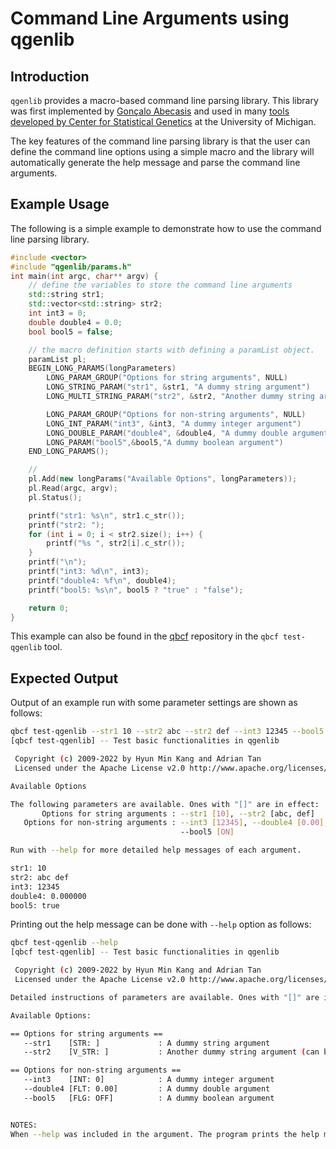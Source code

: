 # Command Line Arguments using qgenlib

## Introduction

`qgenlib` provides a macro-based command line parsing library. 
This library was first implemented by [Gonçalo Abecasis](https://en.wikipedia.org/wiki/Gon%C3%A7alo_Abecasis) and used in many [tools developed by Center for Statistical Genetics](https://github.com/statgen/libStatGen) at the 
University of Michigan. 

The key features of the command line parsing library is that the user can define the command line options using a simple macro and the library will automatically generate the help message and parse the command line arguments.

## Example Usage

The following is a simple example to demonstrate how to use the command line parsing library.

```cpp
#include <vector>
#include "qgenlib/params.h"
int main(int argc, char** argv) {
    // define the variables to store the command line arguments
    std::string str1;
    std::vector<std::string> str2;
    int int3 = 0;
    double double4 = 0.0;
    bool bool5 = false;

    // the macro definition starts with defining a paramList object.
    paramList pl;
    BEGIN_LONG_PARAMS(longParameters)
        LONG_PARAM_GROUP("Options for string arguments", NULL)
        LONG_STRING_PARAM("str1", &str1, "A dummy string argument")
        LONG_MULTI_STRING_PARAM("str2", &str2, "Another dummy string argument (can be specified multiple times)")

        LONG_PARAM_GROUP("Options for non-string arguments", NULL)
        LONG_INT_PARAM("int3", &int3, "A dummy integer argument")    
        LONG_DOUBLE_PARAM("double4", &double4, "A dummy double argument")
        LONG_PARAM("bool5",&bool5,"A dummy boolean argument")
    END_LONG_PARAMS();

    // 
    pl.Add(new longParams("Available Options", longParameters));
    pl.Read(argc, argv);
    pl.Status();

    printf("str1: %s\n", str1.c_str());
    printf("str2: ");
    for (int i = 0; i < str2.size(); i++) {
        printf("%s ", str2[i].c_str());
    }
    printf("\n");
    printf("int3: %d\n", int3);
    printf("double4: %f\n", double4);
    printf("bool5: %s\n", bool5 ? "true" : "false");

    return 0;
}
```

This example can also be found in the [qbcf](https://github.com/hyunminkang/qbcf/) repository in the `qbcf test-qgenlib` tool. 

## Expected Output 

Output of an example run with some parameter settings are shown as follows:

```sh
qbcf test-qgenlib --str1 10 --str2 abc --str2 def --int3 12345 --bool5
[qbcf test-qgenlib] -- Test basic functionalities in qgenlib

 Copyright (c) 2009-2022 by Hyun Min Kang and Adrian Tan
 Licensed under the Apache License v2.0 http://www.apache.org/licenses/

Available Options

The following parameters are available. Ones with "[]" are in effect:
       Options for string arguments : --str1 [10], --str2 [abc, def]
   Options for non-string arguments : --int3 [12345], --double4 [0.00],
                                      --bool5 [ON]

Run with --help for more detailed help messages of each argument.

str1: 10
str2: abc def 
int3: 12345
double4: 0.000000
bool5: true
```

Printing out the help message can be done with `--help` option as follows:

```sh
qbcf test-qgenlib --help                                              
[qbcf test-qgenlib] -- Test basic functionalities in qgenlib

 Copyright (c) 2009-2022 by Hyun Min Kang and Adrian Tan
 Licensed under the Apache License v2.0 http://www.apache.org/licenses/

Detailed instructions of parameters are available. Ones with "[]" are in effect:

Available Options:

== Options for string arguments ==
   --str1    [STR: ]             : A dummy string argument
   --str2    [V_STR: ]           : Another dummy string argument (can be specified multiple times)

== Options for non-string arguments ==
   --int3    [INT: 0]            : A dummy integer argument
   --double4 [FLT: 0.00]         : A dummy double argument
   --bool5   [FLG: OFF]          : A dummy boolean argument


NOTES:
When --help was included in the argument. The program prints the help message but do not actually run
```

